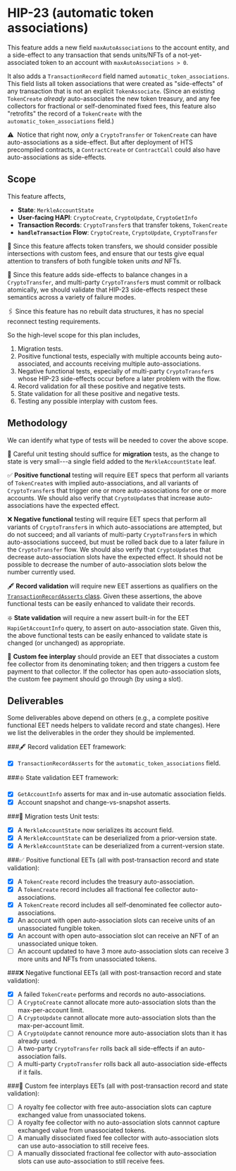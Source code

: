 # HIP-23 (automatic token associations)

This feature adds a new field `maxAutoAssociations` to the account entity, and a 
side-effect to any transaction that sends units/NFTs of a not-yet-associated token 
to an account with `maxAutoAssociations > 0`. 

It also adds a `TransactionRecord` field named `automatic_token_associations`.
This field lists all token associations that were created as "side-effects" of 
any transaction that is not an explicit `TokenAssociate`. (Since an existing 
`TokenCreate` _already_ auto-associates the new token treasury, and any fee 
collectors for fractional or self-denominated fixed fees, this feature also
"retrofits" the record of a `TokenCreate` with the `automatic_token_associations` 
field.)

:warning:&nbsp; Notice that right now, _only_ a `CryptoTransfer` or `TokenCreate` 
can have auto-associations as a side-effect. But after deployment of HTS precompiled 
contracts, a `ContractCreate` or `ContractCall` could also have auto-associations 
as side-effects.

## Scope

This feature affects,
  - **State**: `MerkleAccountState`
  - **User-facing HAPI**: `CryptoCreate`, `CryptoUpdate`, `CryptoGetInfo`
  - **Transaction Records**: `CryptoTransfer`s that transfer tokens, `TokenCreate`
  - **`handleTransaction` Flow**: `CryptoCreate`, `CryptoUpdate`, `CryptoTransfer`

:small_blue_diamond:&nbsp;Since this feature affects token transfers, we should 
consider possible intersections with custom fees, and ensure that our tests give 
equal attention to transfers of both fungible token units _and_ NFTs.

:currency_exchange:&nbsp;Since this feature adds side-effects to balance changes
in a `CryptoTransfer`, and multi-party `CryptoTransfer`s must commit or rollback 
atomically, we should validate that HIP-23 side-effects respect these semantics
across a variety of failure modes.

:paperclips:&nbsp;Since this feature has no rebuilt data structures, it has 
no special reconnect testing requirements.

So the high-level scope for this plan includes,
  1. Migration tests.
  2. Positive functional tests, especially with multiple accounts being 
  auto-associated, and accounts receiving multiple auto-associations.
  3. Negative functional tests, especially of multi-party `CryptoTransfer`s
  whose HIP-23 side-effects occur before a later problem with the flow.
  4. Record validation for all these positive and negative tests.
  5. State validation for all these positive and negative tests.
  6. Testing any possible interplay with custom fees.

## Methodology

We can identify what type of tests will be needed to cover the above scope.

:cactus:&nbsp;Careful unit testing should suffice for **migration** tests, as
the change to state is very small---a single field added to the 
`MerkleAccountState` leaf. 

:white_check_mark:&nbsp;**Positive functional** testing will require EET specs 
that perform all variants of `TokenCreate`s with implied auto-associations, and 
all variants of `CryptoTransfer`s that trigger one or more auto-associations for
one or more accounts.  We should also verify that `CryptoUpdate`s that increase 
auto-associations have the expected effect.

:x:&nbsp;**Negative functional** testing will require EET specs that perform all
variants of `CryptoTransfer`s in which auto-associations are attempted, but do 
not succeed; and all variants of multi-party `CryptoTransfer`s in which 
auto-associations succeed, but must be rolled back due to a later failure in the
`CryptoTransfer` flow. We should also verify that `CryptoUpdate`s that decrease 
auto-association slots have the expected effect. It should not be possible to 
decrease the number of auto-association slots below the number currently used.

:fountain_pen:&nbsp;**Record validation** will require new EET assertions as
qualifiers on the [`TransactionRecordAsserts` class](https://github.com/hashgraph/hedera-services/blob/master/test-clients/src/main/java/com/hedera/services/bdd/spec/assertions/TransactionRecordAsserts.java#L43). Given these assertions, 
the above functional tests can be easily enhanced to validate their records.

:sparkle:&nbsp;**State validation** will require a new assert built-in for the 
EET `HapiGetAccountInfo` query, to assert on auto-association state. Given this, 
the above functional tests can be easily enhanced to validate state is 
changed (or unchanged) as appropriate.

:receipt:&nbsp;**Custom fee interplay** should provide an EET that dissociates
a custom fee collector from its denominating token; and then triggers a custom
fee payment to that collector. If the collector has open auto-association slots,
the custom fee payment should go through (by using a slot).

## Deliverables

Some deliverables above depend on others (e.g., a complete positive functional
EET needs helpers to validate record and state changes). Here we list the 
deliverables in the order they should be implemented.

###:fountain_pen:&nbsp;Record validation
EET framework:
  - [x] `TransactionRecordAsserts` for the `automatic_token_associations` field.

###:sparkle:&nbsp;State validation
EET framework:
  - [x] `GetAccountInfo` asserts for max and in-use automatic association fields.
  - [x] Account snapshot and change-vs-snapshot asserts.

###:cactus:&nbsp;Migration tests
Unit tests:
  - [x] A `MerkleAccountState` now serializes its account field.
  - [x] A `MerkleAccountState` can be deserialized from a prior-version state.
  - [x] A `MerkleAccountState` can be deserialized from a current-version state.

###:white_check_mark:&nbsp;Positive functional
EETs (all with post-transaction record and state validation):
  - [x] A `TokenCreate` record includes the treasury auto-association.
  - [x] A `TokenCreate` record includes all fractional fee collector auto-associations.
  - [x] A `TokenCreate` record includes all self-denominated fee collector auto-associations.
  - [x] An account with open auto-association slots can receive units of an unassociated fungible token.
  - [x] An account with open auto-association slot can receive an NFT of an unassociated unique token.
  - [ ] An account updated to have 3 more auto-association slots can receive 3 more units and NFTs from unassociated tokens.

###:x:&nbsp;Negative functional
EETs (all with post-transaction record and state validation):
  - [x] A failed `TokenCreate` performs and records no auto-associations.
  - [ ] A `CryptoCreate` cannot allocate more auto-association slots than the max-per-account limit.
  - [ ] A `CryptoUpdate` cannot allocate more auto-association slots than the max-per-account limit.
  - [ ] A `CryptoUpdate` cannot renounce more auto-association slots than it has already used.
  - [ ] A two-party `CryptoTransfer` rolls back all side-effects if an auto-association fails.
  - [ ] A multi-party `CryptoTransfer` rolls back all auto-association side-effects if it fails.

###:receipt:&nbsp;Custom fee interplays
EETs (all with post-transaction record and state validation):
  - [ ] A royalty fee collector with free auto-association slots can capture exchanged value from unassociated tokens.
  - [ ] A royalty fee collector with no auto-association slots cannnot capture exchanged value from unassociated tokens.
  - [ ] A manually dissociated fixed fee collector with auto-association slots can use auto-association to still receive fees.
  - [ ] A manually dissociated fractional fee collector with auto-association slots can use auto-association to still receive fees.
